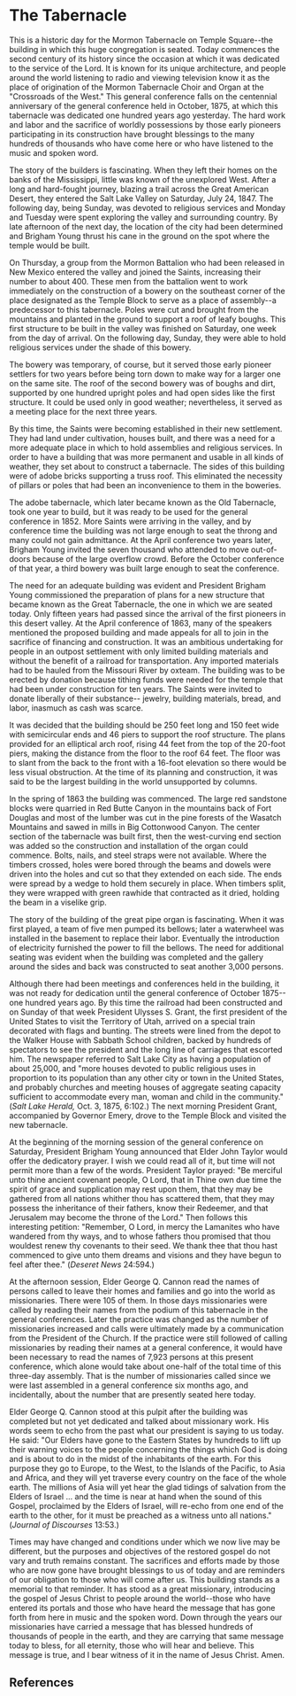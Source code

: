 # The Tabernacle

This is a historic day for the Mormon Tabernacle on Temple Square--the
building in which this huge congregation is seated. Today commences the second
century of its history since the occasion at which it was dedicated to the
service of the Lord. It is known for its unique architecture, and people
around the world listening to radio and viewing television know it as the
place of origination of the Mormon Tabernacle Choir and Organ at the
"Crossroads of the West." This general conference falls on the centennial
anniversary of the general conference held in October, 1875, at which this
tabernacle was dedicated one hundred years ago yesterday. The hard work and
labor and the sacrifice of worldly possessions by those early pioneers
participating in its construction have brought blessings to the many hundreds
of thousands who have come here or who have listened to the music and spoken
word.

The story of the builders is fascinating. When they left their homes on the
banks of the Mississippi, little was known of the unexplored West. After a
long and hard-fought journey, blazing a trail across the Great American
Desert, they entered the Salt Lake Valley on Saturday, July 24, 1847. The
following day, being Sunday, was devoted to religious services and Monday and
Tuesday were spent exploring the valley and surrounding country. By late
afternoon of the next day, the location of the city had been determined and
Brigham Young thrust his cane in the ground on the spot where the temple would
be built.

On Thursday, a group from the Mormon Battalion who had been released in New
Mexico entered the valley and joined the Saints, increasing their number to
about 400. These men from the battalion went to work immediately on the
construction of a bowery on the southeast corner of the place designated as
the Temple Block to serve as a place of assembly--a predecessor to this
tabernacle. Poles were cut and brought from the mountains and planted in the
ground to support a roof of leafy boughs. This first structure to be built in
the valley was finished on Saturday, one week from the day of arrival. On the
following day, Sunday, they were able to hold religious services under the
shade of this bowery.

The bowery was temporary, of course, but it served those early pioneer
settlers for two years before being torn down to make way for a larger one on
the same site. The roof of the second bowery was of boughs and dirt, supported
by one hundred upright poles and had open sides like the first structure. It
could be used only in good weather; nevertheless, it served as a meeting place
for the next three years.

By this time, the Saints were becoming established in their new settlement.
They had land under cultivation, houses built, and there was a need for a more
adequate place in which to hold assemblies and religious services. In order to
have a building that was more permanent and usable in all kinds of weather,
they set about to construct a tabernacle. The sides of this building were of
adobe bricks supporting a truss roof. This eliminated the necessity of pillars
or poles that had been an inconvenience to them in the boweries.

The adobe tabernacle, which later became known as the Old Tabernacle, took one
year to build, but it was ready to be used for the general conference in 1852.
More Saints were arriving in the valley, and by conference time the building
was not large enough to seat the throng and many could not gain admittance. At
the April conference two years later, Brigham Young invited the seven thousand
who attended to move out-of-doors because of the large overflow crowd. Before
the October conference of that year, a third bowery was built large enough to
seat the conference.

The need for an adequate building was evident and President Brigham Young
commissioned the preparation of plans for a new structure that became known as
the Great Tabernacle, the one in which we are seated today. Only fifteen years
had passed since the arrival of the first pioneers in this desert valley. At
the April conference of 1863, many of the speakers mentioned the proposed
building and made appeals for all to join in the sacrifice of financing and
construction. It was an ambitious undertaking for people in an outpost
settlement with only limited building materials and without the benefit of a
railroad for transportation. Any imported materials had to be hauled from the
Missouri River by oxteam. The building was to be erected by donation because
tithing funds were needed for the temple that had been under construction for
ten years. The Saints were invited to donate liberally of their substance--
jewelry, building materials, bread, and labor, inasmuch as cash was scarce.

It was decided that the building should be 250 feet long and 150 feet wide
with semicircular ends and 46 piers to support the roof structure. The plans
provided for an elliptical arch roof, rising 44 feet from the top of the
20-foot piers, making the distance from the floor to the roof 64 feet. The
floor was to slant from the back to the front with a 16-foot elevation so
there would be less visual obstruction. At the time of its planning and
construction, it was said to be the largest building in the world unsupported
by columns.

In the spring of 1863 the building was commenced. The large red sandstone
blocks were quarried in Red Butte Canyon in the mountains back of Fort Douglas
and most of the lumber was cut in the pine forests of the Wasatch Mountains
and sawed in mills in Big Cottonwood Canyon. The center section of the
tabernacle was built first, then the west-curving end section was added so the
construction and installation of the organ could commence. Bolts, nails, and
steel straps were not available. Where the timbers crossed, holes were bored
through the beams and dowels were driven into the holes and cut so that they
extended on each side. The ends were spread by a wedge to hold them securely
in place. When timbers split, they were wrapped with green rawhide that
contracted as it dried, holding the beam in a viselike grip.

The story of the building of the great pipe organ is fascinating. When it was
first played, a team of five men pumped its bellows; later a waterwheel was
installed in the basement to replace their labor. Eventually the introduction
of electricity furnished the power to fill the bellows. The need for
additional seating was evident when the building was completed and the gallery
around the sides and back was constructed to seat another 3,000 persons.

Although there had been meetings and conferences held in the building, it was
not ready for dedication until the general conference of October 1875--one
hundred years ago. By this time the railroad had been constructed and on
Sunday of that week President Ulysses S. Grant, the first president of the
United States to visit the Territory of Utah, arrived on a special train
decorated with flags and bunting. The streets were lined from the depot to the
Walker House with Sabbath School children, backed by hundreds of spectators to
see the president and the long line of carriages that escorted him. The
newspaper referred to Salt Lake City as having a population of about 25,000,
and "more houses devoted to public religious uses in proportion to its
population than any other city or town in the United States, and probably
churches and meeting houses of aggregate seating capacity sufficient to
accommodate every man, woman and child in the community." (_Salt Lake Herald,_
Oct. 3, 1875, 6:102.) The next morning President Grant, accompanied by
Governor Emery, drove to the Temple Block and visited the new tabernacle.

At the beginning of the morning session of the general conference on Saturday,
President Brigham Young announced that Elder John Taylor would offer the
dedicatory prayer. I wish we could read all of it, but time will not permit
more than a few of the words. President Taylor prayed: "Be merciful unto thine
ancient covenant people, O Lord, that in Thine own due time the spirit of
grace and supplication may rest upon them, that they may be gathered from all
nations whither thou has scattered them, that they may possess the inheritance
of their fathers, know their Redeemer, and that Jerusalem may become the
throne of the Lord." Then follows this interesting petition: "Remember, O
Lord, in mercy the Lamanites who have wandered from thy ways, and to whose
fathers thou promised that thou wouldest renew thy covenants to their seed. We
thank thee that thou hast commenced to give unto them dreams and visions and
they have begun to feel after thee." (_Deseret News_ 24:594.)

At the afternoon session, Elder George Q. Cannon read the names of persons
called to leave their homes and families and go into the world as
missionaries. There were 105 of them. In those days missionaries were called
by reading their names from the podium of this tabernacle in the general
conferences. Later the practice was changed as the number of missionaries
increased and calls were ultimately made by a communication from the President
of the Church. If the practice were still followed of calling missionaries by
reading their names at a general conference, it would have been necessary to
read the names of 7,923 persons at this present conference, which alone would
take about one-half of the total time of this three-day assembly. That is the
number of missionaries called since we were last assembled in a general
conference six months ago, and incidentally, about the number that are
presently seated here today.

Elder George Q. Cannon stood at this pulpit after the building was completed
but not yet dedicated and talked about missionary work. His words seem to echo
from the past what our president is saying to us today. He said: "Our Elders
have gone to the Eastern States by hundreds to lift up their warning voices to
the people concerning the things which God is doing and is about to do in the
midst of the inhabitants of the earth. For this purpose they go to Europe, to
the West, to the Islands of the Pacific, to Asia and Africa, and they will yet
traverse every country on the face of the whole earth. The millions of Asia
will yet hear the glad tidings of salvation from the Elders of Israel ... and
the time is near at hand when the sound of this Gospel, proclaimed by the
Elders of Israel, will re-echo from one end of the earth to the other, for it
must be preached as a witness unto all nations." (_Journal of Discourses_
13:53.)

Times may have changed and conditions under which we now live may be
different, but the purposes and objectives of the restored gospel do not vary
and truth remains constant. The sacrifices and efforts made by those who are
now gone have brought blessings to us of today and are reminders of our
obligation to those who will come after us. This building stands as a memorial
to that reminder. It has stood as a great missionary, introducing the gospel
of Jesus Christ to people around the world--those who have entered its portals
and those who have heard the message that has gone forth from here in music
and the spoken word. Down through the years our missionaries have carried a
message that has blessed hundreds of thousands of people in the earth, and
they are carrying that same message today to bless, for all eternity, those
who will hear and believe. This message is true, and I bear witness of it in
the name of Jesus Christ. Amen.

## References

